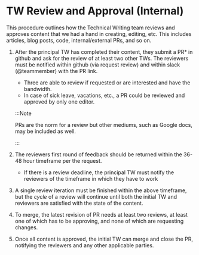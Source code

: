 # TW Review and Approval (Internal)

This procedure outlines how the Technical Writing team reviews and approves content that we had a hand in creating, editing, etc. This includes articles, blog posts, code, internal/external PRs, and so on.

1. After the principal TW has completed their content, they submit a PR* in github and ask for the review of at least two other TWs. The reviewers must be notified within github (via request review) and within slack (@teammember) with the PR link.

   - Three are able to review if requested or are interested and have the bandwidth.
   - In case of sick leave, vacations, etc., a PR could be reviewed and approved by only one editor.

   :::Note

   PRs are the norm for a review but other mediums, such as Google docs, may be included as well.

   :::

   

2. The reviewers first round of feedback should be returned within the 36-48 hour timeframe per the request.

   - If there is a review deadline, the principal TW must notify the reviewers of the timeframe in which they have to work

3. A single review iteration must be finished within the above timeframe, but the *cycle* of a review will continue until both the initial TW and reviewers are satisfied with the state of the content.

4. To merge, the latest revision of PR needs at least two reviews, at least one of which has to be approving, and none of which are requesting changes. 

5. Once all content is approved, the initial TW can merge and close the PR, notifying the reviewers and any other applicable parties.